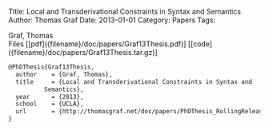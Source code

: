Title: Local and Transderivational Constraints in Syntax and Semantics
Author: Thomas Graf
Date: 2013-01-01
Category: Papers
Tags: 

<div markdown class="authors">
Graf, Thomas
</div>

<div markdown class="files">
<span id="files-title">Files</span>
[[pdf]({filename}/doc/papers/Graf13Thesis.pdf)]
[[code]({filename}/doc/papers/Graf13Thesis.tar.gz)]
</div>

~~~latex
@PhDThesis{Graf13Thesis,
  author	= {Graf, Thomas},
  title		= {Local and Transderivational Constraints in Syntax and
		  Semantics},
  year		= {2013},
  school	= {UCLA},
  url       = {http://thomasgraf.net/doc/papers/PhDThesis_RollingRelease.pdf}
}
~~~
